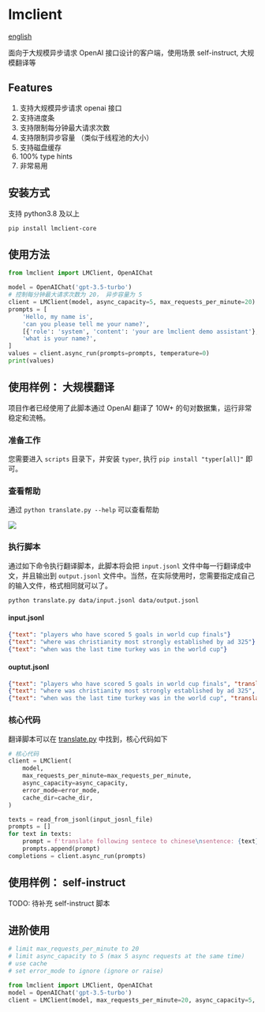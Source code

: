 # lmclient

[english](./README-en.md)

面向于大规模异步请求 OpenAI 接口设计的客户端，使用场景 self-instruct, 大规模翻译等

## Features

1. 支持大规模异步请求 openai 接口
2. 支持进度条
3. 支持限制每分钟最大请求次数
4. 支持限制异步容量 （类似于线程池的大小）
5. 支持磁盘缓存
6. 100% type hints
7. 非常易用

## 安装方式
支持 python3.8 及以上
```shell
pip install lmclient-core
```

## 使用方法

```python
from lmclient import LMClient, OpenAIChat

model = OpenAIChat('gpt-3.5-turbo')
# 控制每分钟最大请求次数为 20， 异步容量为 5
client = LMClient(model, async_capacity=5, max_requests_per_minute=20)
prompts = [
    'Hello, my name is',
    'can you please tell me your name?',
    [{'role': 'system', 'content': 'your are lmclient demo assistant'}, {'role': 'user', 'content': 'hello, who are you?'}],
    'what is your name?',
]
values = client.async_run(prompts=prompts, temperature=0)
print(values)
```

## 使用样例： 大规模翻译

项目作者已经使用了此脚本通过 OpenAI 翻译了 10W+ 的句对数据集，运行非常稳定和流畅。

### 准备工作
您需要进入 `scripts` 目录下，并安装 `typer`, 执行 `pip install "typer[all]"` 即可。

### 查看帮助
通过 `python translate.py --help` 可以查看帮助

![](https://yuxin-wang.oss-cn-beijing.aliyuncs.com/uPic/AxbBw5.png)

### 执行脚本

通过如下命令执行翻译脚本，此脚本将会把 `input.jsonl` 文件中每一行翻译成中文，并且输出到 `output.jsonl` 文件中。当然，在实际使用时，您需要指定成自己的输入文件，格式相同就可以了。

```shell
python translate.py data/input.jsonl data/output.jsonl
```

#### input.jsonl
```json
{"text": "players who have scored 5 goals in world cup finals"}
{"text": "where was christianity most strongly established by ad 325"}
{"text": "when was the last time turkey was in the world cup"}
```

#### ouptut.jsonl
```json
{"text": "players who have scored 5 goals in world cup finals", "translation": "在世界杯决赛中打进5个进球的球员"}
{"text": "where was christianity most strongly established by ad 325", "translation": "在325年前，基督教在哪个地方最为稳固？"}
{"text": "when was the last time turkey was in the world cup", "translation": "土耳其上一次参加世界杯是什么时间？"}
```

### 核心代码

翻译脚本可以在 [translate.py](./scripts/translate.py) 中找到，核心代码如下

```python
# 核心代码
client = LMClient(
    model,
    max_requests_per_minute=max_requests_per_minute,
    async_capacity=async_capacity,
    error_mode=error_mode,
    cache_dir=cache_dir,
)

texts = read_from_jsonl(input_josnl_file)
prompts = []
for text in texts:
    prompt = f'translate following sentece to chinese\nsentence: {text}\ntranslation: '
    prompts.append(prompt)
completions = client.async_run(prompts)
```

## 使用样例： self-instruct

TODO: 待补充 self-instruct 脚本

## 进阶使用

```python
# limit max_requests_per_minute to 20
# limit async_capacity to 5 (max 5 async requests at the same time)
# use cache
# set error_mode to ignore (ignore or raise)

from lmclient import LMClient, OpenAIChat
model = OpenAIChat('gpt-3.5-turbo')
client = LMClient(model, max_requests_per_minute=20, async_capacity=5, cache_dir='openai_cache', error_mode='ignore')
```
